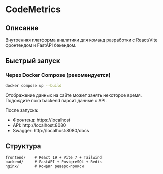 # CodeMetrics

## Описание
Внутренняя платформа аналитики для команд разработки с React/Vite фронтендом и FastAPI бэкендом.

## Быстрый запуск

### Через Docker Compose (рекомендуется)
```bash
docker compose up --build
```

Отображение данных на сайте может занять некоторое время. Подождите пока backend парсит данные с API.

После запуска:
- Фронтенд: https://localhost
- API: http://localhost:8080
- Swagger: http://localhost:8080/docs

## Структура
```
frontend/    # React 19 + Vite 7 + Tailwind
backend/     # FastAPI + PostgreSQL + Redis
nginx/       # Конфиг реверс-прокси
```
